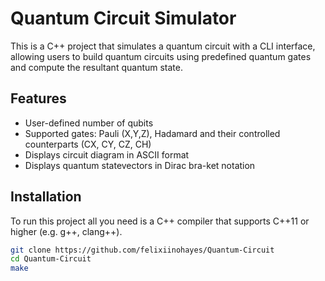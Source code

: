 # Quantum Circuit Simulator
This is a C++ project that simulates a quantum circuit with a CLI interface, allowing users to build quantum circuits using predefined quantum gates and compute the resultant quantum state.
## Features
- User-defined number of qubits
- Supported gates: Pauli (X,Y,Z), Hadamard and their controlled counterparts (CX, CY, CZ, CH)
- Displays circuit diagram in ASCII format
- Displays quantum statevectors in Dirac bra-ket notation
## Installation
To run this project all you need is a C++ compiler that supports C++11 or higher (e.g. g++, clang++).

```bash
git clone https://github.com/felixiinohayes/Quantum-Circuit
cd Quantum-Circuit
make
```
